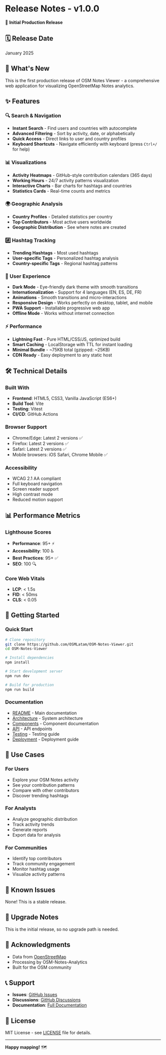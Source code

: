 # Release Notes - v1.0.0

🎉 **Initial Production Release**

## 🗓️ Release Date

January 2025

## 🎯 What's New

This is the first production release of OSM Notes Viewer - a comprehensive web application for visualizing OpenStreetMap Notes analytics.

## ✨ Features

### 🔍 Search & Navigation
- **Instant Search** - Find users and countries with autocomplete
- **Advanced Filtering** - Sort by activity, date, or alphabetically
- **Quick Access** - Direct links to user and country profiles
- **Keyboard Shortcuts** - Navigate efficiently with keyboard (press `Ctrl+/` for help)

### 📊 Visualizations
- **Activity Heatmaps** - GitHub-style contribution calendars (365 days)
- **Working Hours** - 24/7 activity patterns visualization
- **Interactive Charts** - Bar charts for hashtags and countries
- **Statistics Cards** - Real-time counts and metrics

### 🌍 Geographic Analysis
- **Country Profiles** - Detailed statistics per country
- **Top Contributors** - Most active users worldwide
- **Geographic Distribution** - See where notes are created

### #️⃣ Hashtag Tracking
- **Trending Hashtags** - Most used hashtags
- **User-specific Tags** - Personalized hashtag analysis
- **Country-specific Tags** - Regional hashtag patterns

### 🎨 User Experience
- **Dark Mode** - Eye-friendly dark theme with smooth transitions
- **Internationalization** - Support for 4 languages (EN, ES, DE, FR)
- **Animations** - Smooth transitions and micro-interactions
- **Responsive Design** - Works perfectly on desktop, tablet, and mobile
- **PWA Support** - Installable progressive web app
- **Offline Mode** - Works without internet connection

### ⚡ Performance
- **Lightning Fast** - Pure HTML/CSS/JS, optimized build
- **Smart Caching** - LocalStorage with TTL for instant loading
- **Minimal Bundle** - ~75KB total (gzipped: ~25KB)
- **CDN Ready** - Easy deployment to any static host

## 🛠️ Technical Details

### Built With
- **Frontend**: HTML5, CSS3, Vanilla JavaScript (ES6+)
- **Build Tool**: Vite
- **Testing**: Vitest
- **CI/CD**: GitHub Actions

### Browser Support
- Chrome/Edge: Latest 2 versions ✅
- Firefox: Latest 2 versions ✅
- Safari: Latest 2 versions ✅
- Mobile browsers: iOS Safari, Chrome Mobile ✅

### Accessibility
- WCAG 2.1 AA compliant
- Full keyboard navigation
- Screen reader support
- High contrast mode
- Reduced motion support

## 📊 Performance Metrics

### Lighthouse Scores
- **Performance**: 95+ ⚡
- **Accessibility**: 100 ♿
- **Best Practices**: 95+ ✅
- **SEO**: 100 🔍

### Core Web Vitals
- **LCP**: < 1.5s
- **FID**: < 50ms
- **CLS**: < 0.05

## 🚀 Getting Started

### Quick Start

```bash
# Clone repository
git clone https://github.com/OSMLatam/OSM-Notes-Viewer.git
cd OSM-Notes-Viewer

# Install dependencies
npm install

# Start development server
npm run dev

# Build for production
npm run build
```

### Documentation

- [README](README.md) - Main documentation
- [Architecture](docs/ARCHITECTURE.md) - System architecture
- [Components](docs/COMPONENTS.md) - Component documentation
- [API](docs/API.md) - API endpoints
- [Testing](tests/TESTING_GUIDE.md) - Testing guide
- [Deployment](docs/DEPLOYMENT_FINAL.md) - Deployment guide

## 🎯 Use Cases

### For Users
- Explore your OSM Notes activity
- See your contribution patterns
- Compare with other contributors
- Discover trending hashtags

### For Analysts
- Analyze geographic distribution
- Track activity trends
- Generate reports
- Export data for analysis

### For Communities
- Identify top contributors
- Track community engagement
- Monitor hashtag usage
- Visualize activity patterns

## 🐛 Known Issues

None! This is a stable release.

## 🔄 Upgrade Notes

This is the initial release, so no upgrade path is needed.

## 🙏 Acknowledgments

- Data from [OpenStreetMap](https://www.openstreetmap.org/)
- Processing by OSM-Notes-Analytics
- Built for the OSM community

## 📞 Support

- **Issues**: [GitHub Issues](https://github.com/OSMLatam/OSM-Notes-Viewer/issues)
- **Discussions**: [GitHub Discussions](https://github.com/OSMLatam/OSM-Notes-Viewer/discussions)
- **Documentation**: [Full Documentation](docs/)

## 📄 License

MIT License - see [LICENSE](LICENSE) file for details.

---

**Happy mapping!** 🗺️
